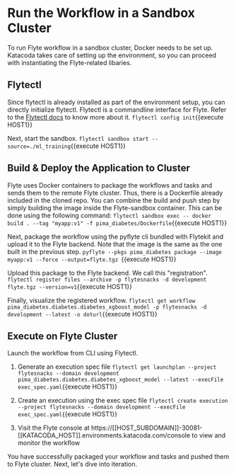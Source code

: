 # Run the Workflow in a Sandbox Cluster

To run Flyte workflow in a sandbox cluster, Docker needs to be set up. Katacoda takes care of setting up the environment, so you can proceed with instantiating the Flyte-related libaries. 

## Flytectl

Since flytectl is already installed as part of the environment setup, you can directly initialize flytectl. Flytectl is a commandline interface for Flyte. Refer to the [Flytectl docs](https://docs.flyte.org/projects/flytectl/en/stable/) to know more about it.
`flytectl config init`{{execute HOST1}}

Next, start the sandbox.
`flytectl sandbox start --source=./ml_training`{{execute HOST1}}

## Build & Deploy the Application to Cluster

Flyte uses Docker containers to package the workflows and tasks and sends them to the remote Flyte cluster. Thus, there is a Dockerfile already included in the cloned repo. You can combine the build and push step by simply building the image inside the Flyte-sandbox container. This can be done using the following command:
`flytectl sandbox exec -- docker build . --tag "myapp:v1" -f pima_diabetes/Dockerfile`{{execute HOST1}}

Next, package the workflow using the pyflyte cli bundled with Flytekit and upload it to the Flyte backend. Note that the image is the same as the one built in the previous step.
`pyflyte --pkgs pima_diabetes package --image myapp:v1 --force --output=flyte.tgz `{{execute HOST1}}

Upload this package to the Flyte backend. We call this "registration".
`flytectl register files --archive -p flytesnacks -d development flyte.tgz --version=v1`{{execute HOST1}}

Finally, visualize the registered workflow.
`flytectl get workflow pima_diabetes.diabetes.diabetes_xgboost_model -p flytesnacks -d development --latest -o doturl`{{execute HOST1}}

## Execute on Flyte Cluster

Launch the workflow from CLI using Flytectl.

1. Generate an execution spec file
`flytectl get launchplan --project flytesnacks --domain development pima_diabetes.diabetes.diabetes_xgboost_model --latest --execFile exec_spec.yaml`{{execute HOST1}}

2. Create an execution using the exec spec file
`flytectl create execution --project flytesnacks --domain development --execFile exec_spec.yaml`{{execute HOST1}}

3. Visit the Flyte console at https://[[HOST_SUBDOMAIN]]-30081-[[KATACODA_HOST]].environments.katacoda.com/console to view and monitor the workflow


You have successfully packaged your workflow and tasks and pushed them to Flyte cluster. Next, let's dive into iteration.